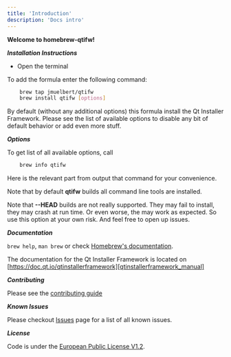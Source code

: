 ```yaml
---
title: 'Introduction'
description: 'Docs intro'
---
```


**Welcome to homebrew-qtifw!**

**_Installation Instructions_**

-   Open the terminal

To add the formula enter the following command:

```bash
    brew tap jmuelbert/qtifw
    brew install qtifw [options]
```

By default (without any additional options) this formula install the
Qt Installer Framework. Please see the list of available options to
disable any bit of default behavior or add even more stuff.

**_Options_**

To get list of all available options, call

```bash
    brew info qtifw
```

Here is the relevant part from output that command for your convenience.

Note that by default **qtifw** builds all command line tools are installed.

Note that **--HEAD** builds are not really supported. They may fail to install,
they may crash at run time. Or even worse, the may work as expected. So use this
option at your own risk. And feel free to open up issues.

**_Documentation_**

`brew help`, `man brew` or check [Homebrew's documentation][homebrew_documentation].

The documentation for the Qt Installer Framework is located on [https://doc.qt.io/qtinstallerframework][qtinstallerframework_manual]

**_Contributing_**

Please see the [contributing guide][contribution_guide]

**_Known Issues_**

Please checkout [Issues][github_issues] page for a list of all known issues.

**_License_**

Code is under the [European Public License V1.2][license].

[license]: https://github.com/jmuelbert/homebrew-qtifw/blob/main/LICENSE
[contribution_guide]: https://github.com/jmuelbert/homebrew-qtifw/blob/main/CONTRIBUTING.md
[github_issues]: https://github.com/jmuelbert/homebrew-qtifw/issues
[qtinstallerframework_manual]: https://doc.qt.io/qtinstallerframework
[homebrew_documentation]: https://github.com/Homebrew/brew/blob/master/README.md
